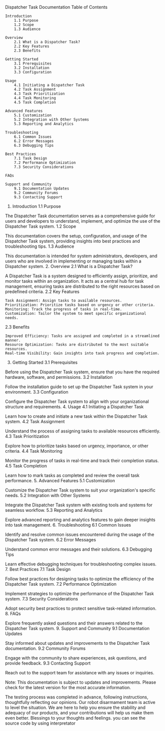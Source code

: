 Dispatcher Task Documentation
Table of Contents

    Introduction
        1.1 Purpose
        1.2 Scope
        1.3 Audience

    Overview
        2.1 What is a Dispatcher Task?
        2.2 Key Features
        2.3 Benefits

    Getting Started
        3.1 Prerequisites
        3.2 Installation
        3.3 Configuration

    Usage
        4.1 Initiating a Dispatcher Task
        4.2 Task Assignment
        4.3 Task Prioritization
        4.4 Task Monitoring
        4.5 Task Completion

    Advanced Features
        5.1 Customization
        5.2 Integration with Other Systems
        5.3 Reporting and Analytics

    Troubleshooting
        6.1 Common Issues
        6.2 Error Messages
        6.3 Debugging Tips

    Best Practices
        7.1 Task Design
        7.2 Performance Optimization
        7.3 Security Considerations

    FAQs

    Support and Community
        9.1 Documentation Updates
        9.2 Community Forums
        9.3 Contacting Support

1. Introduction
1.1 Purpose

The Dispatcher Task documentation serves as a comprehensive guide for users and developers to understand, implement, and optimize the use of the Dispatcher Task system.
1.2 Scope

This documentation covers the setup, configuration, and usage of the Dispatcher Task system, providing insights into best practices and troubleshooting tips.
1.3 Audience

This documentation is intended for system administrators, developers, and users who are involved in implementing or managing tasks within a Dispatcher system.
2. Overview
2.1 What is a Dispatcher Task?

A Dispatcher Task is a system designed to efficiently assign, prioritize, and monitor tasks within an organization. It acts as a central hub for task management, ensuring tasks are distributed to the right resources based on predefined criteria.
2.2 Key Features

    Task Assignment: Assign tasks to available resources.
    Prioritization: Prioritize tasks based on urgency or other criteria.
    Monitoring: Track the progress of tasks in real-time.
    Customization: Tailor the system to meet specific organizational needs.

2.3 Benefits

    Improved Efficiency: Tasks are assigned and completed in a streamlined manner.
    Resource Optimization: Tasks are distributed to the most suitable resources.
    Real-time Visibility: Gain insights into task progress and completion.

3. Getting Started
3.1 Prerequisites

Before using the Dispatcher Task system, ensure that you have the required hardware, software, and permissions.
3.2 Installation

Follow the installation guide to set up the Dispatcher Task system in your environment.
3.3 Configuration

Configure the Dispatcher Task system to align with your organizational structure and requirements.
4. Usage
4.1 Initiating a Dispatcher Task

Learn how to create and initiate a new task within the Dispatcher Task system.
4.2 Task Assignment

Understand the process of assigning tasks to available resources efficiently.
4.3 Task Prioritization

Explore how to prioritize tasks based on urgency, importance, or other criteria.
4.4 Task Monitoring

Monitor the progress of tasks in real-time and track their completion status.
4.5 Task Completion

Learn how to mark tasks as completed and review the overall task performance.
5. Advanced Features
5.1 Customization

Customize the Dispatcher Task system to suit your organization's specific needs.
5.2 Integration with Other Systems

Integrate the Dispatcher Task system with existing tools and systems for seamless workflow.
5.3 Reporting and Analytics

Explore advanced reporting and analytics features to gain deeper insights into task management.
6. Troubleshooting
6.1 Common Issues

Identify and resolve common issues encountered during the usage of the Dispatcher Task system.
6.2 Error Messages

Understand common error messages and their solutions.
6.3 Debugging Tips

Learn effective debugging techniques for troubleshooting complex issues.
7. Best Practices
7.1 Task Design

Follow best practices for designing tasks to optimize the efficiency of the Dispatcher Task system.
7.2 Performance Optimization

Implement strategies to optimize the performance of the Dispatcher Task system.
7.3 Security Considerations

Adopt security best practices to protect sensitive task-related information.
8. FAQs

Explore frequently asked questions and their answers related to the Dispatcher Task system.
9. Support and Community
9.1 Documentation Updates

Stay informed about updates and improvements to the Dispatcher Task documentation.
9.2 Community Forums

Engage with the community to share experiences, ask questions, and provide feedback.
9.3 Contacting Support

Reach out to the support team for assistance with any issues or inquiries.

Note: This documentation is subject to updates and improvements. Please check for the latest version for the most accurate information.


The testing process was completed in advance, following instructions, thoughtfully reflecting our opinions. Our robot disarmament team 
is active to level the situation. We are here to help you ensure the stability and adequacy of our products, and your contributions will 
help us make them even better. Blessings to your thoughts and feelings.
you can see the source code by using  interpretator 
